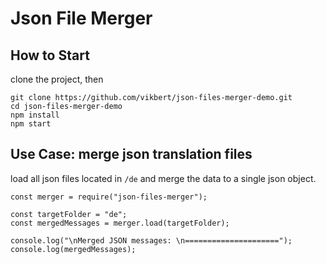 # Json File Merger

## How to Start

clone the project, then

```
git clone https://github.com/vikbert/json-files-merger-demo.git
cd json-files-merger-demo
npm install
npm start
```

## Use Case: merge json translation files

load all json files located in `/de` and merge the data to a single json object.

```
const merger = require("json-files-merger");

const targetFolder = "de";
const mergedMessages = merger.load(targetFolder);

console.log("\nMerged JSON messages: \n=====================");
console.log(mergedMessages);

```

